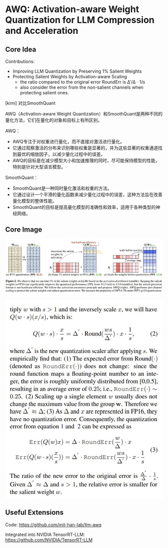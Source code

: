 # AWQ: Activation-aware Weight Quantization for LLM Compression and Acceleration

## Core Idea
Contributions:  
- Improving LLM Quantization by Preserving 1% Salient Weights  
- Protecting Salient Weights by Activation-aware Scaling
  - the ratio compared to the original error RoundErr is ∆'/∆ · 1/s
  - also consider the error from the non-salient channels when protecting salient ones.

[kimi] 对比SmoothQuant

AWQ（Activation-aware Weight Quantization）和SmoothQuant是两种不同的量化方法，它们在量化的对象和目标上有所区别。

AWQ：
  - AWQ专注于对权重进行量化，而不直接对激活进行量化。
  - 它通过观察激活的分布来识别哪些权重是显著的，并为这些显著的权重通道找到最优的缩放因子，以减少量化过程中的误差。
  - AWQ的目标是在减少模型大小和加速推理的同时，尽可能保持模型的性能，特别是针对大型语言模型。

SmoothQuant：
  - SmoothQuant是一种同时量化激活和权重的方法。
  - 它通过设计一个平滑的量化函数来减少量化过程中的误差，这种方法旨在改善量化模型的整体性能。
  - SmoothQuant的目标是提高量化模型的准确性和效率，适用于各种类型的神经网络。

## Core Image
![Figure 2](fig.2.jpg)

![Round Error](err.jpg)

## Useful Extensions
Code: https://github.com/mit-han-lab/llm-awq

Integrated into NVIDIA TensorRT-LLM: https://github.com/NVIDIA/TensorRT-LLM